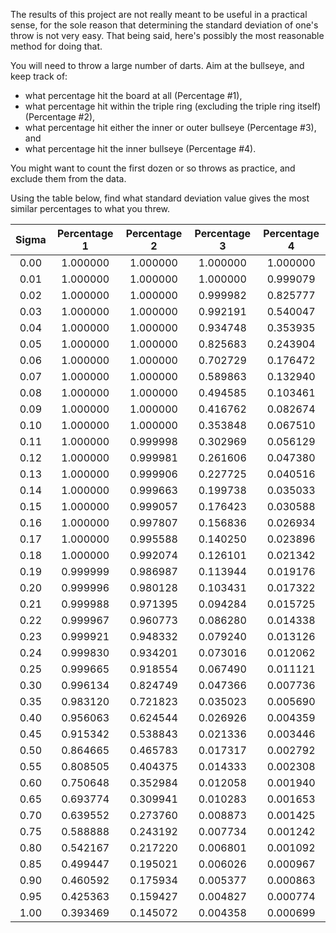 The results of this project are not really meant to be useful in a practical sense, for the sole reason that determining
the standard deviation of one's throw is not very easy. That being said, here's possibly the most reasonable method for
doing that.

You will need to throw a large number of darts. Aim at the bullseye, and keep track of:

* what percentage hit the board at all (Percentage #1),
* what percentage hit within the triple ring (excluding the triple ring itself) (Percentage #2),
* what percentage hit either the inner or outer bullseye (Percentage #3), and
* what percentage hit the inner bullseye (Percentage #4).

You might want to count the first dozen or so throws as practice, and exclude them from the data.

Using the table below, find what
standard deviation value gives the most similar percentages to what you threw.

| Sigma | Percentage 1 | Percentage 2 | Percentage 3 | Percentage 4 |
| :---: | :---: | :---: | :---: | :---: |
|0.00|1.000000|1.000000|1.000000|1.000000|
|0.01|1.000000|1.000000|1.000000|0.999079|
|0.02|1.000000|1.000000|0.999982|0.825777|
|0.03|1.000000|1.000000|0.992191|0.540047|
|0.04|1.000000|1.000000|0.934748|0.353935|
|0.05|1.000000|1.000000|0.825683|0.243904|
|0.06|1.000000|1.000000|0.702729|0.176472|
|0.07|1.000000|1.000000|0.589863|0.132940|
|0.08|1.000000|1.000000|0.494585|0.103461|
|0.09|1.000000|1.000000|0.416762|0.082674|
|0.10|1.000000|1.000000|0.353848|0.067510|
|0.11|1.000000|0.999998|0.302969|0.056129|
|0.12|1.000000|0.999981|0.261606|0.047380|
|0.13|1.000000|0.999906|0.227725|0.040516|
|0.14|1.000000|0.999663|0.199738|0.035033|
|0.15|1.000000|0.999057|0.176423|0.030588|
|0.16|1.000000|0.997807|0.156836|0.026934|
|0.17|1.000000|0.995588|0.140250|0.023896|
|0.18|1.000000|0.992074|0.126101|0.021342|
|0.19|0.999999|0.986987|0.113944|0.019176|
|0.20|0.999996|0.980128|0.103431|0.017322|
|0.21|0.999988|0.971395|0.094284|0.015725|
|0.22|0.999967|0.960773|0.086280|0.014338|
|0.23|0.999921|0.948332|0.079240|0.013126|
|0.24|0.999830|0.934201|0.073016|0.012062|
|0.25|0.999665|0.918554|0.067490|0.011121|
|0.30|0.996134|0.824749|0.047366|0.007736|
|0.35|0.983120|0.721823|0.035023|0.005690|
|0.40|0.956063|0.624544|0.026926|0.004359|
|0.45|0.915342|0.538843|0.021336|0.003446|
|0.50|0.864665|0.465783|0.017317|0.002792|
|0.55|0.808505|0.404375|0.014333|0.002308|
|0.60|0.750648|0.352984|0.012058|0.001940|
|0.65|0.693774|0.309941|0.010283|0.001653|
|0.70|0.639552|0.273760|0.008873|0.001425|
|0.75|0.588888|0.243192|0.007734|0.001242|
|0.80|0.542167|0.217220|0.006801|0.001092|
|0.85|0.499447|0.195021|0.006026|0.000967|
|0.90|0.460592|0.175934|0.005377|0.000863|
|0.95|0.425363|0.159427|0.004827|0.000774|
|1.00|0.393469|0.145072|0.004358|0.000699|
